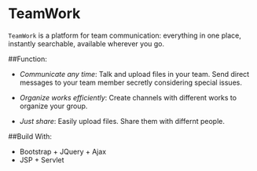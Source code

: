 TeamWork
====

`TeamWork` is a platform for team communication: everything in one place, instantly searchable, available wherever you go.

##Function:
- *Communicate any time*: 
Talk and upload files in your team. Send direct messages to your team member secretly considering special issues.

- *Organize works efficiently*: Create channels with different works to organize your group.

- *Just share*: Easily upload files. Share them with differnt people.

##Build With:
* Bootstrap + JQuery + Ajax
* JSP + Servlet
